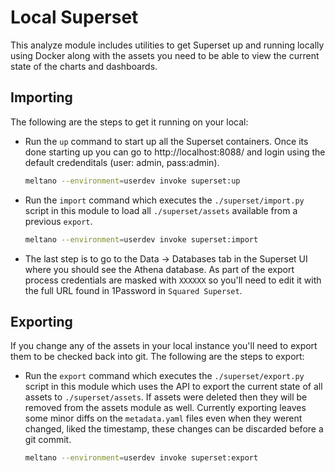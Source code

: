 # Local Superset

This analyze module includes utilities to get Superset up and running locally using Docker along with the assets you need to be able to view the current state of the charts and dashboards.

## Importing
The following are the steps to get it running on your local:

-  Run the `up` command to start up all the Superset containers.
Once its done starting up you can go to http://localhost:8088/ and login using the default credenditals (user: admin, pass:admin).

    ```bash
    meltano --environment=userdev invoke superset:up
    ```

- Run the `import` command which executes the `./superset/import.py` script in this module to load all `./superset/assets` available from a previous `export`.


    ```bash
    meltano --environment=userdev invoke superset:import
    ```

- The last step is to go to the Data -> Databases tab in the Superset UI where you should see the Athena database.
As part of the export process credentials are masked with `XXXXXX` so you'll need to edit it with the full URL found in 1Password in `Squared Superset`.


## Exporting

If you change any of the assets in your local instance you'll need to export them to be checked back into git.
The following are the steps to export:

- Run the `export` command which executes the `./superset/export.py` script in this module which uses the API to export the current state of all assets to `./superset/assets`.
If assets were deleted then they will be removed from the assets module as well.
Currently exporting leaves some minor diffs on the `metadata.yaml` files even when they werent changed, liked the timestamp, these changes can be discarded before a git commit.


    ```bash
    meltano --environment=userdev invoke superset:export
    ```